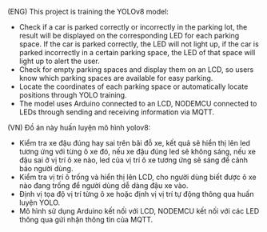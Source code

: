 (ENG) This project is training the YOLOv8 model:
- Check if a car is parked correctly or incorrectly in the parking lot, the result will be displayed on the corresponding LED for each parking space. If the car is parked correctly, the LED will not light up, if the car is parked incorrectly in a certain parking space, the LED of that space will light up to alert the user.
- Check for empty parking spaces and display them on an LCD, so users know which parking spaces are available for easy parking.
- Locate the coordinates of each parking space or automatically locate positions through YOLO training.
- The model uses Arduino connected to an LCD, NODEMCU connected to LEDs through sending and receiving information via MQTT.

(VN) Đồ án này huấn luyện mô hình yolov8:
- Kiểm tra xe đậu đúng hay sai trên bãi đỗ xe, kết quả sẽ hiển thị lên led tương ứng với từng ô xe đó, nếu xe đậu đúng led sẽ không sáng, nếu xe đậu sai ở vị trí ô xe nào, led của vị trí ô xe tương ứng sẽ sáng để cảnh báo người dùng.
- Kiểm tra vị trí ô trống và hiển thị lên LCD, cho người dùng biết được ô xe nào đang trống để người dùng dễ dàng đậu xe vào.
- Định vị tọa độ vị trí từng ô xe hoặc định vị vị trí tự động thông qua huấn luyện YOLO.
- Mô hình sử dụng Arduino kết nối với LCD, NODEMCU kết nối với các LED thông qua gửi nhận thông tin của MQTT.
